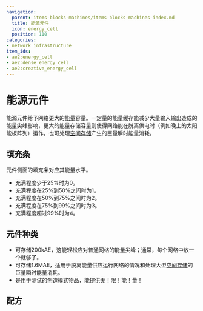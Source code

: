 ```yaml
---
navigation:
  parent: items-blocks-machines/items-blocks-machines-index.md
  title: 能源元件
  icon: energy_cell
  position: 110
categories:
- network infrastructure
item_ids:
- ae2:energy_cell
- ae2:dense_energy_cell
- ae2:creative_energy_cell
---
```


# 能源元件

<Row gap="20">
  <BlockImage id="energy_cell" scale="8" p:fullness="4" />

  <BlockImage id="dense_energy_cell" scale="8" p:fullness="4" />

  <BlockImage id="creative_energy_cell" scale="8" />
</Row>

能源元件给予网络更大的[能量](../ae2-mechanics/energy.md)容量。一定量的能量缓存能减少大量输入输出造成的能量尖峰影响，更大的能量存储容量则使得网络能在脱离供电时（例如晚上的太阳能板阵列）运作，也可处理[空间存储](../ae2-mechanics/spatial-io.md)产生的巨量瞬时能量消耗。

## 填充条

<Row>
<BlockImage id="energy_cell" scale="4" p:fullness="0" />
<BlockImage id="energy_cell" scale="4" p:fullness="1" />
<BlockImage id="energy_cell" scale="4" p:fullness="2" />
<BlockImage id="energy_cell" scale="4" p:fullness="3" />
<BlockImage id="energy_cell" scale="4" p:fullness="4" />
</Row>

元件侧面的填充条对应其能量水平。

*   充满程度少于25%时为0。
*   充满程度在25%到50%之间时为1。
*   充满程度在50%到75%之间时为2。
*   充满程度在75%到99%之间时为3。
*   充满程度超过99%时为4。

## 元件种类

*   <ItemLink id="energy_cell" />可存储200kAE，这能轻松应对普通网络的能量尖峰；通常，每个网络中放一个就够了。
*   <ItemLink id="dense_energy_cell" />可存储1.6MAE，适用于脱离能量供应运行网络的情况和处理大型[空间存储](../ae2-mechanics/spatial-io.md)的巨量瞬时能量消耗。
*   <ItemLink id="creative_energy_cell" />是用于测试的创造模式物品，能提供无！限！能！量！

## 配方

<Row>
  <RecipeFor id="energy_cell" />

  <RecipeFor id="dense_energy_cell" />
</Row>
